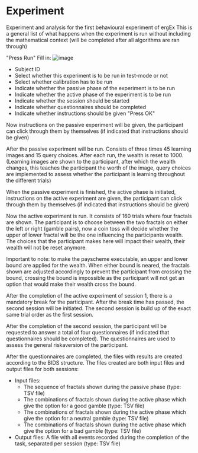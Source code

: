 # Experiment
Experiment and analysis for the first behavioural experiment of ergEx
This is a general list of what happens when the experiment is run without including the mathematical context (will be completed after all algorithms are ran through)

"Press Run"
Fill in:
![image](https://user-images.githubusercontent.com/122382899/227543168-c2256df1-ae09-4c91-b3cf-b063b3c22769.png)
- Subject ID
- Select whether this experiment is to be run in test-mode or not
- Select whether calibration has to be run
- Indicate whether the passive phase of the experiment is to be run
- Indicate whether the active phase of the experiment is to be run
- Indicate whether the session should be started
- Indicate whether questionnaires should be completed
- Indicate whether instructions should be given
"Press OK"

Now instructions on the passive experiment will be given, the participant can click through them by themselves (if indicated that instructions should be given)

After the passive experiment will be run. Consists of three times 45 learning images and 15 query choices. After each run, the wealth is reset to 1000. 
  (Learning images are shown to the participant, after which the wealth changes, this teaches the participant the worth of the image, 
  query choices are implemented to assess whether the participant is learning throughout the different trials)

When the passive experiment is finished, the active phase is initiated, instructions on the active experiment are given, the participant can click through them by 
themselves (if indicated that instructions should be given)

Now the active experiment is run. It consists of 160 trials where four fractals are shown. The participant is to choose between the two fractals on either the left or 
right (gamble pairs), now a coin toss will decide whether the upper of lower fractal will be the one influencing the participants wealth. The choices that the 
participant makes here will impact their wealth, their wealth will not be reset anymore. 

  Important to note: to make the payscheme executable, an upper and lower bound are applied for the wealth. When either bound is neared, the fractals shown are adjusted 
  accordingly to prevent the participant from crossing the bound, crossing the bound is impossible as the participant will not get an option that would make their wealth 
  cross the bound.

After the completion of the active experiment of session 1, there is a mandatory break for the participant. After the break time has passed, the second session will be
initiated. The second session is build up of the exact same trial order as the first session.

After the completion of the second session, the participant will be requested to answer a total of four questionnaires (if indicated that questionnaires should be 
completed). The questionnaires are used to assess the general riskaversion of the participant.

After the questionnaires are completed, the files with results are created according to the BIDS structure. The files created are both input files and output files
for both sessions:
- Input files:
  - The sequence of fractals shown during the passive phase (type: TSV file)
  - The combinations of fractals shown during the active phase which give the option for a good gamble (type: TSV file)
  - The combinations of fractals shown during the active phase which give the option for a neutral gamble (type: TSV file)
  - The combinations of fractals shown during the active phase which give the option for a bad gamble (type: TSV file)
 - Output files: 
    A file with all events recorded during the completion of the task, separated per session (type: TSV file)
